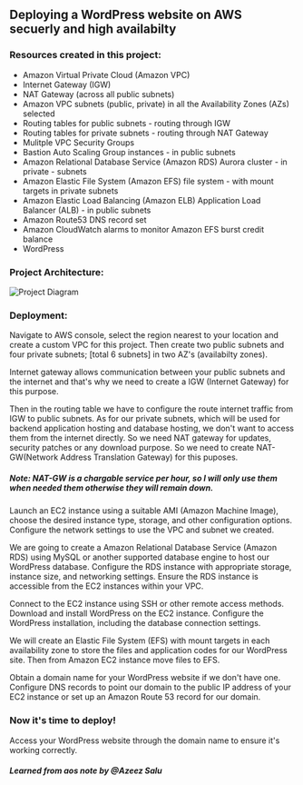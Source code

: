 ## Deploying a WordPress website on AWS secuerly and high availabilty

### Resources created in this project:
- Amazon Virtual Private Cloud (Amazon VPC)
- Internet Gateway (IGW)
- NAT Gateway (across all public subnets)
- Amazon VPC subnets (public, private) in all the Availability Zones (AZs) selected
- Routing tables for public subnets - routing through IGW
- Routing tables for private subnets - routing through NAT Gateway
- Mulitple VPC Security Groups
- Bastion Auto Scaling Group instances - in public subnets
- Amazon Relational Database Service (Amazon RDS) Aurora cluster - in private - subnets
- Amazon Elastic File System (Amazon EFS) file system - with mount targets in private subnets
- Amazon Elastic Load Balancing (Amazon ELB) Application Load Balancer (ALB) - in public subnets
- Amazon Route53 DNS record set
- Amazon CloudWatch alarms to monitor Amazon EFS burst credit balance
- WordPress


### Project Architecture:
![Project Diagram](https://github.com/ahsan598/aws-wordpress-website/blob/main/aws-wordpress-website-diagram.svg)


### Deployment:

Navigate to AWS console, select the region nearest to your location and create a custom VPC for this project. Then create two public subnets and four private subnets; [total 6 subnets] in two AZ's (availabilty zones). 

Internet gateway allows communication between your public subnets and the internet and that's why we need to create a IGW (Internet Gateway) for this purpose.

Then in the routing table we have to configure the route internet traffic from IGW to public subnets.
As for our private subnets, which will be used for backend application hosting and database hosting, we don't want to access them from the internet directly. So we need NAT gateway for updates, security patches or any download purpose. So we need to create NAT-GW(Network Address Translation Gateway) for this puposes.

##### Note: NAT-GW is a chargable service per hour, so I will only use them when needed them otherwise they will remain down.

Launch an EC2 instance using a suitable AMI (Amazon Machine Image), choose the desired instance type, storage, and other configuration options. Configure the network settings to use the VPC and subnet we created.

We are going to create a Amazon Relational Database Service (Amazon RDS) using MySQL or another supported database engine to host our WordPress database. Configure the RDS instance with appropriate storage, instance size, and networking settings.
Ensure the RDS instance is accessible from the EC2 instances within your VPC.

Connect to the EC2 instance using SSH or other remote access methods. Download and install WordPress on the EC2 instance. Configure the WordPress installation, including the database connection settings.

We will create an Elastic File System (EFS) with mount targets in each availability zone to store the files and application codes for our WordPress site. Then from Amazon EC2 instance move files to EFS.

Obtain a domain name for your WordPress website if we don't have one. Configure DNS records to point our domain to the public IP address of your EC2 instance or set up an Amazon Route 53 record for our domain.

### Now it's time to deploy!
Access your WordPress website through the domain name to ensure it's working correctly.





##### Learned from aos note by @Azeez Salu 